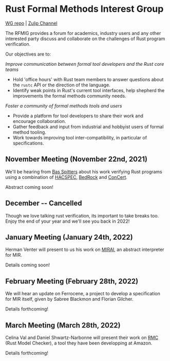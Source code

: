 # Rust Formal Methods Interest Group

[WG repo](https://github.com/rust-formal-methods/wg) | [Zulip Channel](https://rust-lang.zulipchat.com/#narrow/stream/183875-wg-formal-methods)

The RFMIG provides a forum for academics, industry users and any other interested party discuss and collaborate on the challenges of Rust program verification.

Our objectives are to:

*Improve communication between formal tool developers and the Rust core teams*
- Hold 'office hours' with Rust team members to answer questions about the `rustc` API or the direction of the language.
- Identify weak points in Rust's current tool interfaces, help shepherd the improvements the formal methods community needs.

*Foster a community of formal methods tools and users*
- Provide a platform for tool developers to share their work and encourage collaboration.
- Gather feedback and input from industrial and hobbyist users of formal method tooling.
- Work towards improving tool inter-compatibility, in particular of specifications.

## November Meeting (November 22nd, 2021)

We'll be hearing from [Bas Spitters](twitter.com/basspittersbs) about his work verifying Rust programs using a combination of [HACSPEC](https://github.com/HACS-workshop/hacspec), [BedRock](https://github.com/mit-plv/bedrock) and [ConCert](https://github.com/AU-COBRA/ConCert).

Abstract coming soon!

## December -- Cancelled

Though we love talking rust verification, its important to take breaks too. Enjoy the end of your year and we'll see you back in 2022!

## January Meeting (January 24th, 2022)

Herman Venter will present to us his work on [MIRAI](https://github.com/facebookexperimental/MIRAI), an abstract interpreter for MIR.

Details coming soon!

## February Meeting (February 28th, 2022)

We will hear an update on Ferrocene, a project to develop a specification for MIR itself, given by Sabree Blackmon and Florian Gilcher.

Details forthcoming! 

## March Meeting (March 28th, 2022)

Celina Val and Daniel Shwartz-Narbonne will present their work on [RMC](https://github.com/model-checking/rmc) (Rust Model Checker), a tool they have been developping at Amazon.

Details forthcoming!
